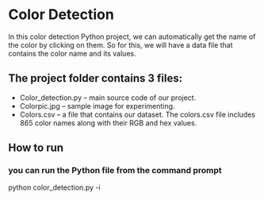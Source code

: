 # Color Detection 
In this color detection Python project, we can automatically get the name of the color by clicking on them. So for this, we will have a data file that contains the color name and its values.

## The project folder contains 3 files:

- Color_detection.py – main source code of our project.
- Colorpic.jpg – sample image for experimenting.
- Colors.csv – a file that contains our dataset.
The colors.csv file includes 865 color names along with their RGB and hex values.

## How to run
### you can run the Python file from the command prompt

python color_detection.py -i <add your image path here>